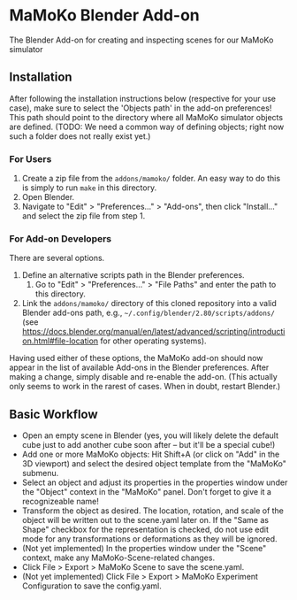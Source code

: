# MaMoKo Blender Add-on

The Blender Add-on for creating and inspecting scenes for our MaMoKo simulator

## Installation

After following the installation instructions below (respective for your use case), make sure to select the 'Objects path' in the add-on preferences!
This path should point to the directory where all MaMoKo simulator objects are defined.
(TODO: We need a common way of defining objects; right now such a folder does not really exist yet.)

### For Users

1. Create a zip file from the `addons/mamoko/` folder.
    An easy way to do this is simply to run `make` in this directory.
2. Open Blender.
3. Navigate to "Edit" > "Preferences…" > "Add-ons", then click "Install…" and select the zip file from step 1.

### For Add-on Developers

There are several options.

1. Define an alternative scripts path in the Blender preferences.
    1. Go to "Edit" > "Preferences…" > "File Paths" and enter the path to this directory.
2. Link the `addons/mamoko/` directory of this cloned repository into a valid Blender add-ons path, e.g., `~/.config/blender/2.80/scripts/addons/` (see https://docs.blender.org/manual/en/latest/advanced/scripting/introduction.html#file-location for other operating systems).

Having used either of these options, the MaMoKo add-on should now appear in the list of available Add-ons in the Blender preferences.
After making a change, simply disable and re-enable the add-on. (This actually only seems to work in the rarest of cases. When in doubt, restart Blender.)

## Basic Workflow

- Open an empty scene in Blender (yes, you will likely delete the default cube just to add another cube soon after – but it'll be a special cube!)
- Add one or more MaMoKo objects: Hit Shift+A (or click on "Add" in the 3D viewport) and select the desired object template from the "MaMoKo" submenu.
- Select an object and adjust its properties in the properties window under the "Object" context in the "MaMoKo" panel. Don't forget to give it a recognizeable name!
- Transform the object as desired. The location, rotation, and scale of the object will be written out to the scene.yaml later on. If the "Same as Shape" checkbox for the representation is checked, do not use edit mode for any transformations or deformations as they will be ignored.
- (Not yet implemented) In the properties window under the "Scene" context, make any MaMoKo-Scene-related changes.
- Click File > Export > MaMoKo Scene to save the scene.yaml.
- (Not yet implemented) Click File > Export > MaMoKo Experiment Configuration to save the config.yaml.
